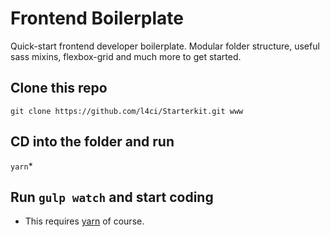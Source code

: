# Frontend Boilerplate
Quick-start frontend developer boilerplate. Modular folder structure, useful sass mixins, flexbox-grid and much more to get started.

## Clone this repo
`git clone https://github.com/l4ci/Starterkit.git www`

## CD into the folder and run
`yarn`*

## Run `gulp watch` and start coding

* This requires [yarn](https://yarnpkg.com/en/) of course.
